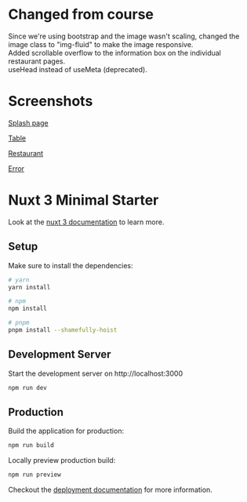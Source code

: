 # Changed from course

Since we're using bootstrap and the image wasn't scaling, changed the image class to "img-fluid" to make the image responsive.  
Added scrollable overflow to the information box on the individual restaurant pages.  
useHead instead of useMeta (deprecated).

# Screenshots

[Splash page](/Screenshots/home.png?raw=true)

[Table](/Screenshots/table.png?raw=true)

[Restaurant](/Screenshots/restaurant.png?raw=true)

[Error](/Screenshots/error.png?raw=true)

# Nuxt 3 Minimal Starter

Look at the [nuxt 3 documentation](https://v3.nuxtjs.org) to learn more.

## Setup

Make sure to install the dependencies:

```bash
# yarn
yarn install

# npm
npm install

# pnpm
pnpm install --shamefully-hoist
```

## Development Server

Start the development server on http://localhost:3000

```bash
npm run dev
```

## Production

Build the application for production:

```bash
npm run build
```

Locally preview production build:

```bash
npm run preview
```

Checkout the [deployment documentation](https://v3.nuxtjs.org/guide/deploy/presets) for more information.
